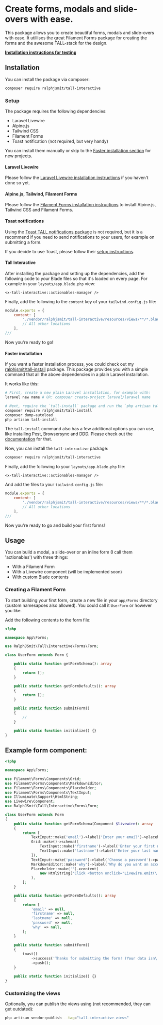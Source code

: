 # Create forms, modals and slide-overs with ease.

This package allows you to create beautiful forms, modals and slide-overs with ease. It utillises the great Filament Forms package for creating the forms and the awesome TALL-stack for the design.


**[Installation instructions for testing](https://github.com/ralphjsmit/tall-interactive/blob/main/Installation-testing.md)**


## Installation

You can install the package via composer:

```bash
composer require ralphjsmit/tall-interactive
```

### Setup

The package requires the following dependencies:

- Laravel Livewire
- Alpine.js
- Tailwind CSS
- Filament Forms
- Toast notification (not required, but very handy)

You can install them manually or skip to the [Faster installation section](#faster-installation) for new projects.

#### Laravel Livewire

Please follow the [Laravel Livewire installation instructions](https://laravel-livewire.com/docs/2.x/alpine-js#installation) if you haven't done so yet.

#### Alpine.js, Tailwind, Filament Forms

Please follow the [Filament Forms installation instructions](https://filamentadmin.com/docs/2.x/forms/installation) to install Alpine.js, Tailwind CSS and Filament Forms.

#### Toast notifications

Using the [Toast TALL notifications package](http://github.com/usernotnull/tall-toasts) is not required, but it is a recommend if you need to send notifications to your users, for example on submitting a form.

If you decide to use Toast, please follow their [setup instructions](https://github.com/usernotnull/tall-toasts#setup).

#### Tall Interactive

After installing the package and setting up the dependencies, add the following code to your Blade files so that it's loaded on every page. For example in your `layouts/app.blade.php` view:

```blade
<x-tall-interactive::actionables-manager />
```

Finally, add the following to the `content` key of your `tailwind.config.js` file:

```js
module.exports = {
    content: [
        './vendor/ralphjsmit/tall-interactive/resources/views/**/*.blade.php',
        // All other locations
    ],
///
```

Now you're ready to go!

#### Faster installation

If you want a faster installation process, you could check out my [ralphjsmit/tall-install](https://github.com/tall-install) package. This package provides you with a simple command that all the above dependencies in a plain Laravel installation. 

It works like this:

```bash
# First, create a new plain Laravel installation, for example with:
laravel new name # OR: composer create-project laravel/laravel name 

# Next, require the `tall-install` package and run the `php artisan tall-install` command:
composer require ralphjsmit/tall-install
composer dump-autoload
php artisan tall-install
```

The `tall-install` command also has a few additional options you can use, like installing Pest, Browsersync and DDD. Please check out the [documentation](https://github.com/ralphjsmit/tall-install#installation--usage) for that.

Now, you can install the `tall-interactive` package: 

```bash
composer require ralphjsmit/tall-interactive
```

Finally, add the following to your `layouts/app.blade.php` file:

```blade
<x-tall-interactive::actionables-manager />
```

And add the files to your `tailwind.config.js` file:

```js
module.exports = {
    content: [
        './vendor/ralphjsmit/tall-interactive/resources/views/**/*.blade.php',
        // All other locations
    ],
///
```

Now you're ready to go and build your first forms!

## Usage

You can build a modal, a slide-over or an inline form (I call them 'actionables') with three things:

- With a Filament Form 
- With a Livewire component (will be implemented soon)
- With custom Blade contents

### Creating a Filament Form

To start building your first form, create a new file in your `app/Forms` directory (custom namesapces also allowed). You could call it `UserForm` or however you like.

Add the following contents to the form file:

```php
<?php

namespace App\Forms;

use RalphJSmit\Tall\Interactive\Forms\Form;

class UserForm extends Form {

    public static function getFormSchema(): array
    {
        return [];
    }

    public static function getFormDefaults(): array
    {
        return [];
    }

    public static function submitForm()
    {
        //
    }

    public static function initialize() {}
}
```



## Example form component:

```php
<?php

namespace App\Forms;

use Filament\Forms\Components\Grid;
use Filament\Forms\Components\MarkdownEditor;
use Filament\Forms\Components\Placeholder;
use Filament\Forms\Components\TextInput;
use Illuminate\Support\HtmlString;
use Livewire\Component;
use RalphJSmit\Tall\Interactive\Forms\Form;

class UserForm extends Form
{
    public static function getFormSchema(Component $livewire): array
    {
        return [
            TextInput::make('email')->label('Enter your email')->placeholder('john@example.com')->required(),
            Grid::make()->schema([
                TextInput::make('firstname')->label('Enter your first name')->placeholder('John'),
                TextInput::make('lastname')->label('Enter your last name')->placeholder('Doe'),
            ]),
            TextInput::make('password')->label('Choose a password')->password(),
            MarkdownEditor::make('why')->label('Why do you want an account?'),
            Placeholder::make('')->content(
                new HtmlString('Click <button onclick="Livewire.emit(\'modal:open\', \'create-user-child\')" type="button" class="text-primary-500">here</button> to open a child modal🤩')
            ),
        ];
    }

    public static function getFormDefaults(): array
    {
        return [
            'email' => null,
            'firstname' => null,
            'lastname' => null,
            'password' => null,
            'why' => null,
        ];
    }

    public static function submitForm()
    {
        toast()
            ->success('Thanks for submitting the form! (Your data isn\'t stored anywhere.')
            ->push();
    }

    public static function initialize() {}
}
```



### Customizing the views

Optionally, you can publish the views using (not recommended, they can get outdated):

```bash
php artisan vendor:publish --tag="tall-interactive-views"
```

